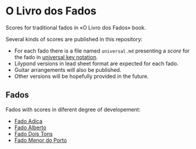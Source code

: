 O Livro dos Fados
=================

Scores for traditional fados in «O Livro dos Fados» book.

Several kinds of scores are published in this repository:

 * For each fado there is a file named `universal.md` presenting a _score_ for
   the fado in [universal key notation](Notation.md).
 * Lilypond versions in lead sheet format are expected for each fado.
 * Guitar arrangements will also be published.
 * Other versions will be hopefully provided in the future.

Fados
-----

Fados with scores in diferent degree of developement:

* [Fado Adiça](Fados/Fado%20Adiça)
* [Fado Alberto](Fados/Fado%20Alberto)
* [Fado Dois Tons](Fados/Fado%20Dois%20Tons)
* [Fado Menor do Porto](Fados/Fado%20Menor%20do%20Porto)

